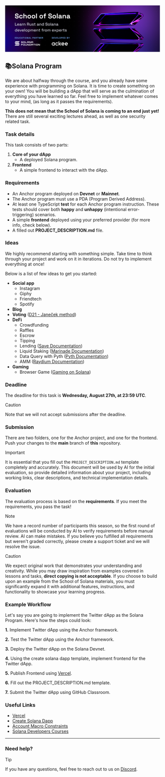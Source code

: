 ![School of Solana](https://github.com/Ackee-Blockchain/school-of-solana/blob/master/.banner/banner.png?raw=true)

## 📚Solana Program
We are about halfway through the course, and you already have some experience with programming on Solana. It is time to create something on your own! You will be building a dApp that will serve as the culmination of everything you have learned so far. Feel free to implement whatever comes to your mind, (as long as it passes the requirements).

**This does not mean that the School of Solana is coming to an end just yet!** There are still several exciting lectures ahead, as well as one security related task.

### Task details
This task consists of two parts:
1. **Core of your dApp**
    - A deployed Solana program.
2. **Frontend**
    - A simple frontend to interact with the dApp.

### Requirements
- An Anchor program deployed on **Devnet** or **Mainnet**.
- The Anchor program must use a PDA (Program Derived Address).
- At least one TypeScript **test** for each Anchor program instruction. These tests should cover both **happy** and **unhappy** (intentional error-triggering) scenarios.
- A simple **frontend** deployed using your preferred provider (for more info, check below).
- A filled out **PROJECT_DESCRIPTION.md** file.

### Ideas
We highly recommend starting with something simple. Take time to think through your project and work on it in iterations. Do not try to implement everything at once!

Below is a list of few ideas to get you started:
- **Social app**
    - Instagram
    - Giphy
    - Friendtech
    - Spotify
- **Blog**
- **Voting** ([D21 - Janeček method](https://www.ih21.org/en/guidelines))
- **DeFi**
    - Crowdfunding
    - Raffles
    - Escrow
    - Tipping
    - Lending ([Save Documentation](https://docs.save.finance/))
    - Liquid Staking ([Marinade Documentation](https://docs.marinade.finance/))
    - Data Query with Pyth ([Pyth Documentation](https://docs.pyth.network/price-feeds))
    - AMM ([Raydium Documentation](https://raydium.gitbook.io/raydium/))
- **Gaming**
    - Browser Game ([Gaming on Solana](https://solanacookbook.com/gaming/nfts-in-games.html#nfts-in-games))

### Deadline
The deadline for this task is **Wednesday, August 27th, at 23:59 UTC**.
>[!CAUTION]
>Note that we will not accept submissions after the deadline.

### Submission
There are two folders, one for the Anchor project, and one for the frontend. Push your changes to the **main** branch of **this** repository.

>[!IMPORTANT]
>It is essential that you fill out the `PROJECT_DESCRIPTION.md` template completely and accurately. This document will be used by AI for the initial evaluation, so provide detailed information about your project, including working links, clear descriptions, and technical implementation details.

### Evaluation
The evaluation process is based on the **requirements**. If you meet the requirements, you pass the task!

>[!NOTE]
>We have a record number of participants this season, so the first round of evaluations will be conducted by AI to verify requirements before manual review. AI can make mistakes. If you believe you fulfilled all requirements but weren't graded correctly, please create a support ticket and we will resolve the issue.

>[!CAUTION]
>We expect original work that demonstrates your understanding and creativity. While you may draw inspiration from examples covered in lessons and tasks, **direct copying is not acceptable**. If you choose to build upon an example from the School of Solana materials, you must significantly expand it with additional features, instructions, and functionality to showcase your learning progress. 

### Example Workflow
Let's say you are going to implement the Twitter dApp as the Solana Program. Here's how the steps could look:

**1.** Implement Twitter dApp using the Anchor framework.

**2.** Test the Twitter dApp using the Anchor framework.

**3.** Deploy the Twitter dApp on the Solana Devnet.

**4.** Using the create solana dapp template, implement frontend for the Twitter dApp.

**5.** Publish Frontend using [Vercel](https://vercel.com).

**6.** Fill out the PROJECT_DESCRIPTION.md template.

**7.** Submit the Twitter dApp using GitHub Classroom.

### Useful Links
- [Vercel](https://vercel.com)
- [Create Solana Dapp](https://github.com/solana-foundation/create-solana-dapp)
- [Account Macro Constraints](https://docs.rs/anchor-lang/latest/anchor_lang/derive.Accounts.html#constraints)
- [Solana Developers Courses](https://solana.com/developers/courses)

-----

### Need help?
>[!TIP]
>If you have any questions, feel free to reach out to us on [Discord](https://discord.gg/z3JVuZyFnp).
